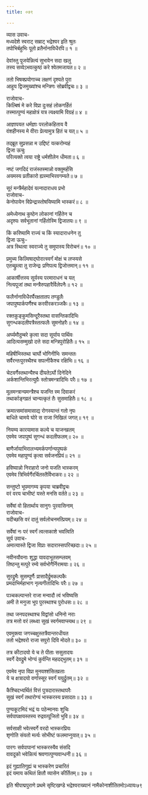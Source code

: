 ```yaml
---
title: ०७९

---
```

व्यास उवाच-  
मध्यदेशे स्वराट् सम्राट् भद्रेश्वर इति श्रुतः  
तपोभिर्बहुभिः पूतो व्रतैर्नानाविधैरपि॥ १ ॥


देवांस्तु पूजयेन्नित्यं सुभावेन सदा खलु  
तस्य सव्येऽभवत्कुष्ठं करे श्वेतमजायत॥ २ ॥


ततो भिषक्प्रयोगाच्च लक्षणं दृश्यते पुरा  
आहूय द्विजमुख्यांश्च मन्त्रिणः सोब्रवीद्वचः॥ ३ ॥


राजोवाच-  
किल्बिषं मे करे विप्रा दुःसहं लोकगर्हितं  
तस्मात्पुण्यं महाक्षेत्रं यत्र त्यक्ष्यामि विग्रहं॥ ४ ॥


आज्ञापयत धर्मज्ञाः परलोकहिताय वै  
वंशहीनस्य मे वीराः प्रेत्यामुत्र हितं च यत्॥ ५ ॥


तद्ब्रूत सुप्रसन्ना म उद्दिष्टं यत्करोम्यहं  
द्विजा ऊचुः  
परित्यक्ते त्वया राष्ट्रे धर्मशीलेन धीमता॥ ६ ॥


नष्टं जगदिदं राजंस्तस्मान्नो वक्तुमर्हसि  
अयमस्य प्रतीकारो ह्यस्माभिरवगम्यते॥ ७ ॥


सूरं मन्त्रैर्महादेवं यत्नादाराधय प्रभो  
राजोवाच-  
केनोपायेन विप्रेन्द्रास्तोषयिष्यामि भास्करं॥ ८ ॥


अमेध्येनाथ कुष्ठेन लोकानां गर्हितेन च  
अदृश्यः सर्वभूतानां गर्हितोस्मि द्विजातयः॥ ९ ॥


किं करिष्यामि राज्यं च किं स्यादाराधनेन तु  
द्विजा ऊचुः-  
अत्र स्थित्वा स्वराज्ये तु समुपास्य विरोचनं॥ १० ॥


प्रमुच्य किल्विषाद्घोरात्स्वर्गं मोक्षं च लप्स्यसे  
एतच्छ्रुत्वा तु राजेन्द्रः प्रणिपत्य द्विजोत्तमान्॥ ११ ॥


आकार्षीत्तस्य सूर्यस्य परमाराधनं च यत्  
नित्यपूजां तथा मन्त्रैरुपहारैर्विलेपनैः॥ १२ ॥


फलैर्नानाविधैरर्घैरक्षतातप तण्डुलैः  
जपापुष्पार्कपर्णैश्च करवीरकरञ्जकैः॥ १३ ॥


रक्तकुङ्कुमसिन्दूरैस्तथा वासन्तिकादिभिः  
सुगन्धकदलीपत्रैस्तत्फलैः सुमनोहरैः॥ १४ ॥


अर्घ्यमौदुम्बरे कृत्वा सदा सूर्याय पार्थिवः  
आदित्यसम्मुखो दत्ते सदा मन्त्रिपुरोहितैः॥ १५ ॥


महिषीभिस्तथा चार्घो भोगिनीभिः समन्ततः  
सर्वैरन्तःपुरस्थैश्च सपत्नीकैश्च रक्षिभिः॥ १६ ॥


चेटवर्गैस्तथान्यैश्च दीयतेऽर्घो दिनेदिने  
अर्कशान्तिभिरत्युग्रैः स्तोत्रमन्त्रादिभिः परैः॥ १७ ॥


मूलमन्त्रान्यमन्त्रैश्च यजन्ति स्म दिवाकरं  
तथार्काङ्गव्रतं चान्यत्कृतं तैः सुसमाहितैः॥ १८ ॥


क्रमात्समांसमासाद्य रोगस्यान्तं गतो नृपः  
बाधिते चामये घोरे स राजा निखिलं जगत्॥ १९ ॥


नियम्य कारयामास कल्ये च याजनव्रतम्  
एवमेव जपापुष्पं सुगन्धं कदलीफलम्॥ २० ॥


बाणैर्जायाभिरालभ्यमर्कपर्णान्यपुष्पकं  
एवमेव महापुण्यं कृत्वा सर्वजनप्रियं॥ २१ ॥


हविष्यान्नो निराहारो जनो यजति भास्करम्  
एवमेव त्रिभिर्वर्गैरर्चितस्तैर्विभाकरः॥ २२ ॥


सन्तुष्टो भूपमागम्य कृपया चाब्रवीद्वचः  
वरं वरय चाभीष्टं यस्ते मनसि वर्तते॥ २३ ॥


सर्वेषां वो हितार्थाय सानुगः पुरवासिनाम्  
राजोवाच-  
यदीच्छसि वरं दातुं सर्वलोचनमत्प्रियम्॥ २४ ॥


सर्वेषां नः परं स्वर्गं त्वत्सकाशे भवत्विति  
सूर्य उवाच-  
अमात्यास्ते द्विजा विप्राः सदारास्सपरिच्छदाः॥ २५ ॥


नवीनयौवनाः शुद्धा यावदाभूतसम्प्लवम्  
तिष्ठन्तु मत्पुरे रम्ये सर्वभोगैर्निरामयाः॥ २६ ॥


सुरद्रुमैः सुसम्पूर्णैः प्रासादैर्द्रुमकल्पकैः  
प्रमदाभिर्महाभाग नृत्यगीतादिभिः परैः॥ २७ ॥


पञ्चकल्पान्तरे राजा मन्वादौ त्वं भविष्यसि  
अमी ते मनुजा भूप पुरस्थाश्च पुरोधसः॥ २८ ॥


तथा जनपदस्थाश्च विद्वांसो धनिनो नराः  
तत्र मत्तो वरं लब्ध्वा सुखं स्वर्गमवाप्स्यथ॥ २९ ॥


एवमुक्त्वा जगच्चक्षुस्तत्रैवान्तरधीयत  
ततो भद्रेश्वरो राजा सपुरो दिवि मोदते॥ ३० ॥


तत्र कीटादयो ये च ते पीताः ससुतादयः  
स्वर्गे देवद्रुमे भोग्यं कुर्वन्ति महदद्भुतम्॥ ३१ ॥


एवमेव नृपा विप्रा मुनयश्शंसितव्रताः  
ये च क्षत्रादयो वर्णास्सूर स्वर्गं ययुर्द्रुतम्॥ ३२ ॥


कैश्चिदभ्यर्थितं वित्तं पुत्रदारास्तथापरैः  
सुखं स्वर्गं तथारोग्यं भास्करस्य प्रसादतः॥ ३३ ॥


पुण्यकूटमिदं भद्रं यः पठेन्मानवः शुचिः  
सर्वपापक्षयस्तस्य रुद्रवत्पूजितो भुवि॥ ३४ ॥


सर्वसाक्षी भवेत्स्वर्गे वरदो भास्करप्रियः  
शृणोति संयतो मर्त्यः सोभीष्टं फलमाप्नुयात्॥ ३५ ॥


पारगः सर्वपापानां भास्करस्यैव संसदि  
वावदूको भवेन्नित्यं श्रवणात्पुण्यवान्धनी॥ ३६ ॥


इदं गुह्यातिगुह्यं च भास्करेण प्रचारितं  
इदं यमाय कथितं क्षितौ व्यासेन कीर्तितम्॥ ३७ ॥


इति श्रीपाद्मपुराणे प्रथमे सृष्टिखण्डे भद्रेश्वराख्यानं नामैकोनाशीतितमोऽध्यायः७९